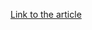 [Link to the article](https://symantec.com/connect/blogs/indian-organizations-targeted-suckfly-attacks)
